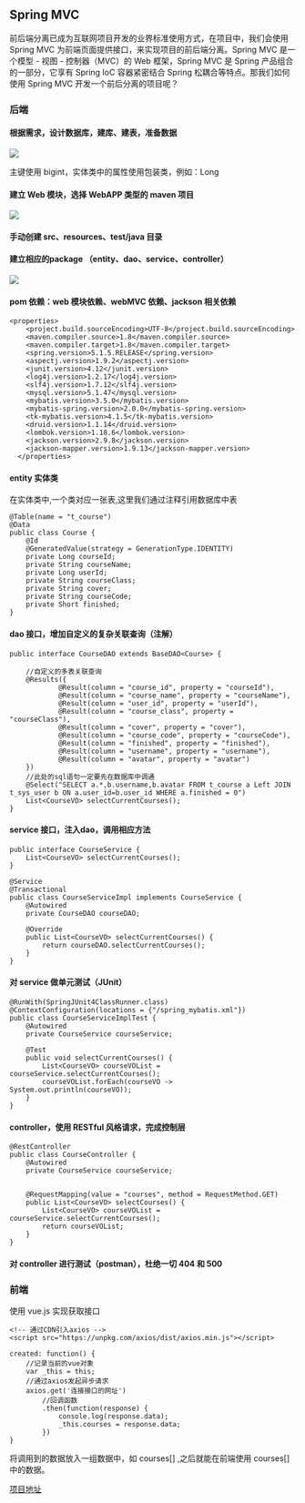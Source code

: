 ## Spring MVC

前后端分离已成为互联网项目开发的业界标准使用方式，在项目中，我们会使用 Spring MVC 为前端页面提供接口，来实现项目的前后端分离。Spring MVC 是一个模型 - 视图 - 控制器（MVC）的 Web 框架，Spring MVC 是 Spring 产品组合的一部分，它享有 Spring IoC 容器紧密结合 Spring 松耦合等特点。那我们如何使用 Spring MVC 开发一个前后分离的项目呢？

### 后端

#### 根据需求，设计数据库，建库、建表，准备数据

![](https://upload-images.jianshu.io/upload_images/15141093-9ba2b0460f3762b9.png?imageMogr2/auto-orient/strip%7CimageView2/2/w/1240)

主键使用 bigint，实体类中的属性使用包装类，例如：Long

#### 建立 Web 模块，选择 WebAPP 类型的 maven 项目

![](https://upload-images.jianshu.io/upload_images/15301391-47f37697771e933e.png?imageMogr2/auto-orient/strip%7CimageView2/2/w/963/format/webp)

#### 手动创建 src、resources、test/java 目录

#### 建立相应的package （entity、dao、service、controller）

![](https://upload-images.jianshu.io/upload_images/15141093-cd8e601352ef6636.png?imageMogr2/auto-orient/strip%7CimageView2/2/w/1240)

#### pom 依赖：web 模块依赖、webMVC 依赖、jackson 相关依赖

```
<properties>
    <project.build.sourceEncoding>UTF-8</project.build.sourceEncoding>
    <maven.compiler.source>1.8</maven.compiler.source>
    <maven.compiler.target>1.8</maven.compiler.target>
    <spring.version>5.1.5.RELEASE</spring.version>
    <aspectj.version>1.9.2</aspectj.version>
    <junit.version>4.12</junit.version>
    <log4j.version>1.2.17</log4j.version>
    <slf4j.version>1.7.12</slf4j.version>
    <mysql.version>5.1.47</mysql.version>
    <mybatis.version>3.5.0</mybatis.version>
    <mybatis-spring.version>2.0.0</mybatis-spring.version>
    <tk-mybatis.version>4.1.5</tk-mybatis.version>
    <druid.version>1.1.14</druid.version>
    <lombok.version>1.18.6</lombok.version>
    <jackson.version>2.9.8</jackson.version>
    <jackson-mapper.version>1.9.13</jackson-mapper.version>
  </properties>
```

#### entity 实体类

在实体类中,一个类对应一张表,这里我们通过注释引用数据库中表
```
@Table(name = "t_course")
@Data
public class Course {
    @Id
    @GeneratedValue(strategy = GenerationType.IDENTITY)
    private Long courseId;
    private String courseName;
    private Long userId;
    private String courseClass;
    private String cover;
    private String courseCode;
    private Short finished;
}
```

#### dao 接口，增加自定义的复杂关联查询（注解）

```
public interface CourseDAO extends BaseDAO<Course> {

    //自定义的多表关联查询
    @Results({
            @Result(column = "course_id", property = "courseId"),
            @Result(column = "course_name", property = "courseName"),
            @Result(column = "user_id", property = "userId"),
            @Result(column = "course_class", property = "courseClass"),
            @Result(column = "cover", property = "cover"),
            @Result(column = "course_code", property = "courseCode"),
            @Result(column = "finished", property = "finished"),
            @Result(column = "username", property = "username"),
            @Result(column = "avatar", property = "avatar")
    })
    //此处的sql语句一定要先在数据库中调通
    @Select("SELECT a.*,b.username,b.avatar FROM t_course a Left JOIN t_sys_user b ON a.user_id=b.user_id WHERE a.finished = 0")
    List<CourseVO> selectCurrentCourses();
}
```
#### service 接口，注入dao，调用相应方法

```
public interface CourseService {
    List<CourseVO> selectCurrentCourses();
}
```
```
@Service
@Transactional
public class CourseServiceImpl implements CourseService {
    @Autowired
    private CourseDAO courseDAO;

    @Override
    public List<CourseVO> selectCurrentCourses() {
        return courseDAO.selectCurrentCourses();
    }
}
```
#### 对 service 做单元测试（JUnit）

```
@RunWith(SpringJUnit4ClassRunner.class)
@ContextConfiguration(locations = {"/spring_mybatis.xml"})
public class CourseServiceImplTest {
    @Autowired
    private CourseService courseService;

    @Test
    public void selectCurrentCourses() {
        List<CourseVO> courseVOList = courseService.selectCurrentCourses();
        courseVOList.forEach(courseVO -> System.out.println(courseVO));
    }
}
```

#### controller，使用 RESTful 风格请求，完成控制层

```
@RestController
public class CourseController {
    @Autowired
    private CourseService courseService;


    @RequestMapping(value = "courses", method = RequestMethod.GET)
    public List<CourseVO> selectCourses() {
        List<CourseVO> courseVOList = courseService.selectCurrentCourses();
        return courseVOList;
    }
}
```

#### 对 controller 进行测试（postman），杜绝一切 404 和 500

### 前端

使用 vue.js 实现获取接口
```
<!-- 通过CDN引入axios -->
<script src="https://unpkg.com/axios/dist/axios.min.js"></script>
```
```
created: function() {
    //记录当前的vue对象
    var _this = this;
    //通过axios发起异步请求
    axios.get('连接接口的网址')
        //回调函数
        .then(function(response) {
            console.log(response.data);
            _this.courses = response.data;
        })
}
```
将调用到的数据放入一组数据中，如 courses[] ,之后就能在前端使用 courses[] 中的数据。

[项目地址](https://github.com/iamliuyu/spring-study/tree/master/web)